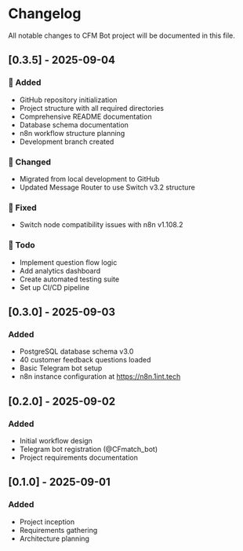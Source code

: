 # Changelog

All notable changes to CFM Bot project will be documented in this file.

## [0.3.5] - 2025-09-04

### 🚀 Added
- GitHub repository initialization
- Project structure with all required directories
- Comprehensive README documentation
- Database schema documentation
- n8n workflow structure planning
- Development branch created

### 🔄 Changed
- Migrated from local development to GitHub
- Updated Message Router to use Switch v3.2 structure

### 🐛 Fixed
- Switch node compatibility issues with n8n v1.108.2

### 📝 Todo
- Implement question flow logic
- Add analytics dashboard
- Create automated testing suite
- Set up CI/CD pipeline

## [0.3.0] - 2025-09-03

### Added
- PostgreSQL database schema v3.0
- 40 customer feedback questions loaded
- Basic Telegram bot setup
- n8n instance configuration at https://n8n.1int.tech

## [0.2.0] - 2025-09-02

### Added
- Initial workflow design
- Telegram bot registration (@CFmatch_bot)
- Project requirements documentation

## [0.1.0] - 2025-09-01

### Added
- Project inception
- Requirements gathering
- Architecture planning